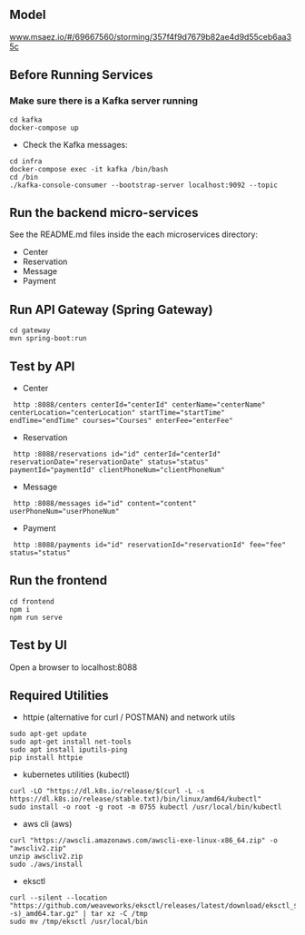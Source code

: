 
## Model
www.msaez.io/#/69667560/storming/357f4f9d7679b82ae4d9d55ceb6aa35c

## Before Running Services
### Make sure there is a Kafka server running
```
cd kafka
docker-compose up
```
- Check the Kafka messages:
```
cd infra
docker-compose exec -it kafka /bin/bash
cd /bin
./kafka-console-consumer --bootstrap-server localhost:9092 --topic
```

## Run the backend micro-services
See the README.md files inside the each microservices directory:

- Center
- Reservation
- Message
- Payment


## Run API Gateway (Spring Gateway)
```
cd gateway
mvn spring-boot:run
```

## Test by API
- Center
```
 http :8088/centers centerId="centerId" centerName="centerName" centerLocation="centerLocation" startTime="startTime" endTime="endTime" courses="Courses" enterFee="enterFee" 
```
- Reservation
```
 http :8088/reservations id="id" centerId="centerId" reservationDate="reservationDate" status="status" paymentId="paymentId" clientPhoneNum="clientPhoneNum" 
```
- Message
```
 http :8088/messages id="id" content="content" userPhoneNum="userPhoneNum" 
```
- Payment
```
 http :8088/payments id="id" reservationId="reservationId" fee="fee" status="status" 
```


## Run the frontend
```
cd frontend
npm i
npm run serve
```

## Test by UI
Open a browser to localhost:8088

## Required Utilities

- httpie (alternative for curl / POSTMAN) and network utils
```
sudo apt-get update
sudo apt-get install net-tools
sudo apt install iputils-ping
pip install httpie
```

- kubernetes utilities (kubectl)
```
curl -LO "https://dl.k8s.io/release/$(curl -L -s https://dl.k8s.io/release/stable.txt)/bin/linux/amd64/kubectl"
sudo install -o root -g root -m 0755 kubectl /usr/local/bin/kubectl
```

- aws cli (aws)
```
curl "https://awscli.amazonaws.com/awscli-exe-linux-x86_64.zip" -o "awscliv2.zip"
unzip awscliv2.zip
sudo ./aws/install
```

- eksctl 
```
curl --silent --location "https://github.com/weaveworks/eksctl/releases/latest/download/eksctl_$(uname -s)_amd64.tar.gz" | tar xz -C /tmp
sudo mv /tmp/eksctl /usr/local/bin
```

